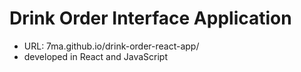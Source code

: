 # Drink Order Interface Application

- URL: 7ma.github.io/drink-order-react-app/
- developed in React and JavaScript
